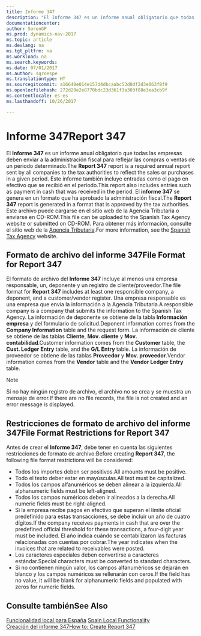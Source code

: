 ```yaml
---
title: Informe 347
description: "El Informe 347 es un informe anual obligatorio que todas las empresas deben enviar a la administración fiscal para reflejar las compras o ventas de un periodo determinado. Este informe también incluye entradas como el pago en efectivo que se recibió en el período."
documentationcenter: 
author: SorenGP
ms.prod: dynamics-nav-2017
ms.topic: article
ms.devlang: na
ms.tgt_pltfrm: na
ms.workload: na
ms.search.keywords: 
ms.date: 07/01/2017
ms.author: sgroespe
ms.translationtype: HT
ms.sourcegitcommit: a16640e014e157d4dbcaabc53d0df2d3e063f8f9
ms.openlocfilehash: 272d29e2e8770bdc23d361f3a303f88e3ea3cb9f
ms.contentlocale: es-es
ms.lasthandoff: 10/26/2017

---
```

# <a name="report-347"></a><span data-ttu-id="5a82b-104">Informe 347</span><span class="sxs-lookup"><span data-stu-id="5a82b-104">Report 347</span></span>
<span data-ttu-id="5a82b-105">El **Informe 347** es un informe anual obligatorio que todas las empresas deben enviar a la administración fiscal para reflejar las compras o ventas de un periodo determinado.</span><span class="sxs-lookup"><span data-stu-id="5a82b-105">The **Report 347** report is a required annual report sent by all companies to the tax authorities to reflect the sales or purchases in a given period.</span></span> <span data-ttu-id="5a82b-106">Este informe también incluye entradas como el pago en efectivo que se recibió en el período.</span><span class="sxs-lookup"><span data-stu-id="5a82b-106">This report also includes entries such as payment in cash that was received in the period.</span></span> <span data-ttu-id="5a82b-107">El **informe 347** se genera en un formato que ha aprobado la administración fiscal.</span><span class="sxs-lookup"><span data-stu-id="5a82b-107">The **Report 347** report is generated in a format that is approved by the tax authorities.</span></span> <span data-ttu-id="5a82b-108">Este archivo puede cargarse en el sitio web de la Agencia Tributaria o enviarse en CD-ROM.</span><span class="sxs-lookup"><span data-stu-id="5a82b-108">This file can be uploaded to the Spanish Tax Agency website or submitted on CD-ROM.</span></span> <span data-ttu-id="5a82b-109">Para obtener más información, consulte el sitio web de la [Agencia Tributaria](http://www.aeat.es/wps/portal/Home?channel=1af861cd949a1010VgnVCM100000d7005a80____&ver=L&site=56d8237c0bc1ff00VgnVCM100000d7005a80____&idioma=es_ES&menu=0&img=0).</span><span class="sxs-lookup"><span data-stu-id="5a82b-109">For more information, see the [Spanish Tax Agency](http://www.aeat.es/wps/portal/Home?channel=1af861cd949a1010VgnVCM100000d7005a80____&ver=L&site=56d8237c0bc1ff00VgnVCM100000d7005a80____&idioma=es_ES&menu=0&img=0) website.</span></span>  

## <a name="file-format-for-report-347"></a><span data-ttu-id="5a82b-110">Formato de archivo del informe 347</span><span class="sxs-lookup"><span data-stu-id="5a82b-110">File Format for Report 347</span></span>  
<span data-ttu-id="5a82b-111">El formato de archivo del **Informe 347** incluye al menos una empresa responsable, un, deponente y un registro de cliente/proveedor.</span><span class="sxs-lookup"><span data-stu-id="5a82b-111">The file format for **Report 347** includes at least one responsible company, a deponent, and a customer/vendor register.</span></span> <span data-ttu-id="5a82b-112">Una empresa responsable es una empresa que envía la información a la Agencia Tributaria.</span><span class="sxs-lookup"><span data-stu-id="5a82b-112">A responsible company is a company that submits the information to the Spanish Tax Agency.</span></span> <span data-ttu-id="5a82b-113">La información de deponente se obtiene de la tabla **Información empresa** y del formulario de solicitud.</span><span class="sxs-lookup"><span data-stu-id="5a82b-113">Deponent information comes from the **Company Information** table and the request form.</span></span> <span data-ttu-id="5a82b-114">La información de cliente se obtiene de las tablas **Cliente**, **Mov. cliente** y **Mov. contabilidad**.</span><span class="sxs-lookup"><span data-stu-id="5a82b-114">Customer information comes from the **Customer** table, the **Cust. Ledger Entry** table, and the **G/L Entry** table.</span></span> <span data-ttu-id="5a82b-115">La información de proveedor se obtiene de las tablas **Proveedor** y **Mov. proveedor**.</span><span class="sxs-lookup"><span data-stu-id="5a82b-115">Vendor information comes from the **Vendor** table and the **Vendor Ledger Entry** table.</span></span>  

> [!NOTE]  
>  <span data-ttu-id="5a82b-116">Si no hay ningún registro de archivo, el archivo no se crea y se muestra un mensaje de error.</span><span class="sxs-lookup"><span data-stu-id="5a82b-116">If there are no file records, the file is not created and an error message is displayed.</span></span>  

## <a name="file-format-restrictions-for-report-347"></a><span data-ttu-id="5a82b-117">Restricciones de formato de archivo del informe 347</span><span class="sxs-lookup"><span data-stu-id="5a82b-117">File Format Restrictions for Report 347</span></span>  
<span data-ttu-id="5a82b-118">Antes de crear el **Informe 347**, debe tener en cuenta las siguientes restricciones de formato de archivo:</span><span class="sxs-lookup"><span data-stu-id="5a82b-118">Before creating **Report 347**, the following file format restrictions will be considered:</span></span>  

- <span data-ttu-id="5a82b-119">Todos los importes deben ser positivos.</span><span class="sxs-lookup"><span data-stu-id="5a82b-119">All amounts must be positive.</span></span>  
- <span data-ttu-id="5a82b-120">Todo el texto deber estar en mayúsculas.</span><span class="sxs-lookup"><span data-stu-id="5a82b-120">All text must be capitalized.</span></span>  
- <span data-ttu-id="5a82b-121">Todos los campos alfanuméricos se deben alinear a la izquierda.</span><span class="sxs-lookup"><span data-stu-id="5a82b-121">All alphanumeric fields must be left-aligned.</span></span>  
- <span data-ttu-id="5a82b-122">Todos los campos numéricos deben ir alineados a la derecha.</span><span class="sxs-lookup"><span data-stu-id="5a82b-122">All numeric fields must be right-aligned.</span></span>  
- <span data-ttu-id="5a82b-123">Si la empresa recibe pagos en efectivo que superan el límite oficial predefinido para estas transacciones, se debe incluir un año de cuatro dígitos.</span><span class="sxs-lookup"><span data-stu-id="5a82b-123">If the company receives payments in cash that are over the predefined official threshold for these transactions, a four-digit year must be included.</span></span> <span data-ttu-id="5a82b-124">El año indica cuándo se contabilizaron las facturas relacionadas con cuentas por cobrar.</span><span class="sxs-lookup"><span data-stu-id="5a82b-124">The year indicates when the invoices that are related to receivables were posted.</span></span>  
- <span data-ttu-id="5a82b-125">Los caracteres especiales deben convertirse a caracteres estándar.</span><span class="sxs-lookup"><span data-stu-id="5a82b-125">Special characters must be converted to standard characters.</span></span>  
- <span data-ttu-id="5a82b-126">Si no contienen ningún valor, los campos alfanuméricos se dejarán en blanco y los campos numéricos se rellenarán con ceros.</span><span class="sxs-lookup"><span data-stu-id="5a82b-126">If the field has no value, it will be blank for alphanumeric fields and populated with zeros for numeric fields.</span></span>  

## <a name="see-also"></a><span data-ttu-id="5a82b-127">Consulte también</span><span class="sxs-lookup"><span data-stu-id="5a82b-127">See Also</span></span>  
 <span data-ttu-id="5a82b-128">[Funcionalidad local para España](spain-local-functionality.md) </span><span class="sxs-lookup"><span data-stu-id="5a82b-128">[Spain Local Functionality](spain-local-functionality.md) </span></span>  
 [<span data-ttu-id="5a82b-129">Creación del informe 347</span><span class="sxs-lookup"><span data-stu-id="5a82b-129">How to: Create Report 347</span></span>](how-to-create-report-347.md)

